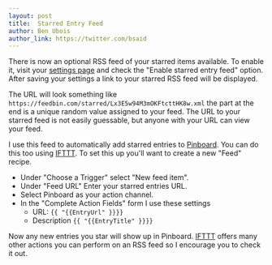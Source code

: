```yaml
---
layout: post
title:  Starred Entry Feed
author: Ben Ubois
author_link: https://twitter.com/bsaid
---
```


There is now an optional RSS feed of your starred items available. To enable it, visit your [settings page](https://feedbin.com/settings) and check the "Enable starred entry feed" option. After saving your settings a link to your starred RSS feed will be displayed.

The URL will look something like `https://feedbin.com/starred/Lx3E5w94M3mOKFtcttHK8w.xml` the part at the end is a unique random value assigned to your feed. The URL to your starred feed is not easily guessable, but anyone with your URL can view your feed.

I use this feed to automatically add starred entries to [Pinboard](https://pinboard.in). You can do this too using [IFTTT](https://ifttt.com/). To set this up you'll want to create a new "Feed" recipe. 

 - Under "Choose a Trigger" select "New feed item". 
 - Under "Feed URL" Enter your starred entries URL.
 - Select Pinboard as your action channel.
 - In the "Complete Action Fields" form I use these settings
   - URL: `{{ "{{EntryUrl" }}}}`
   - Description `{{ "{{EntryTitle" }}}}`

Now any new entries you star will show up in Pinboard. [IFTTT](https://ifttt.com/) offers many other actions you can perform on an RSS feed so I encourage you to check it out.
   
